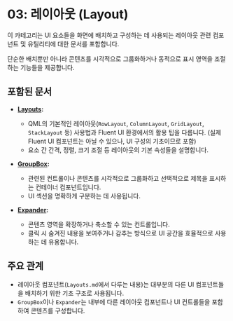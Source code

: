 # 03: 레이아웃 (Layout)

이 카테고리는 UI 요소들을 화면에 배치하고 구성하는 데 사용되는 레이아웃 관련 컴포넌트 및 유틸리티에 대한 문서를 포함합니다.

단순한 배치뿐만 아니라 콘텐츠를 시각적으로 그룹화하거나 동적으로 표시 영역을 조절하는 기능들을 제공합니다.

## 포함된 문서

*   **[Layouts](./Layouts.md):**
    *   QML의 기본적인 레이아웃(`RowLayout`, `ColumnLayout`, `GridLayout`, `StackLayout` 등) 사용법과 Fluent UI 환경에서의 활용 팁을 다룹니다. (실제 Fluent UI 컴포넌트는 아닐 수 있으나, UI 구성의 기초이므로 포함)
    *   요소 간 간격, 정렬, 크기 조절 등 레이아웃의 기본 속성들을 설명합니다.

*   **[GroupBox](./GroupBox.md):**
    *   관련된 컨트롤이나 콘텐츠를 시각적으로 그룹화하고 선택적으로 제목을 표시하는 컨테이너 컴포넌트입니다.
    *   UI 섹션을 명확하게 구분하는 데 사용됩니다.

*   **[Expander](./Expander.md):**
    *   콘텐츠 영역을 확장하거나 축소할 수 있는 컨트롤입니다.
    *   클릭 시 숨겨진 내용을 보여주거나 감추는 방식으로 UI 공간을 효율적으로 사용하는 데 유용합니다.

## 주요 관계

*   레이아웃 컴포넌트(`Layouts.md`에서 다루는 내용)는 대부분의 다른 UI 컴포넌트들을 배치하기 위한 기초 구조로 사용됩니다.
*   `GroupBox`이나 `Expander`는 내부에 다른 레이아웃 컴포넌트나 UI 컨트롤들을 포함하여 콘텐츠를 구성합니다. 